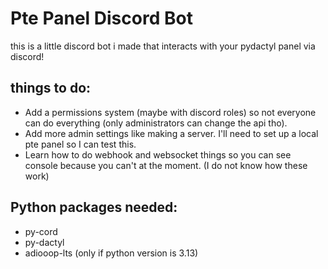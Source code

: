 # Pte Panel Discord Bot #

this is a little discord bot i made that interacts with your pydactyl panel via discord!

## things to do: ##
* Add a permissions system (maybe with discord roles) so not everyone can do everything (only administrators can change the api tho).
* Add more admin settings like making a server. I'll need to set up a local pte panel so I can test this.
* Learn how to do webhook and websocket things so you can see console because you can't at the moment. (I do not know how these work)

## Python packages needed: ##
* py-cord
* py-dactyl
* adiooop-lts (only if python version is 3.13)